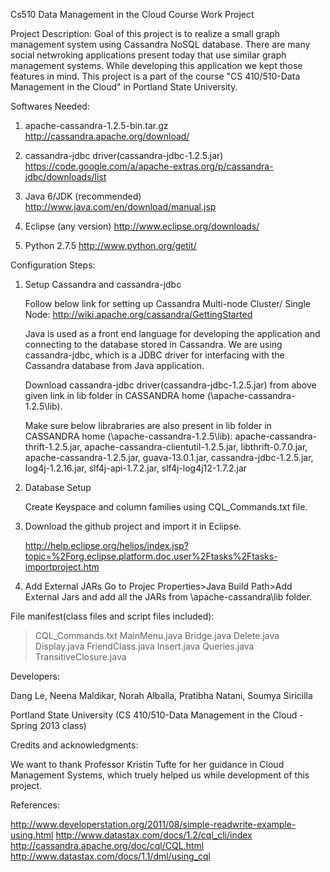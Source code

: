 Cs510 Data Management in the Cloud Course Work Project

Project Description: 
Goal of this project is to realize a small graph management system using Cassandra NoSQL database. There are many social 
netwroking applications present today that use similar graph management systems. While developing this application we 
kept those features in mind. This project is a part of the course "CS 410/510-Data Management in the Cloud" in Portland 
State University.


Softwares Needed:

1. apache-cassandra-1.2.5-bin.tar.gz
http://cassandra.apache.org/download/

2. cassandra-jdbc driver(cassandra-jdbc-1.2.5.jar)
https://code.google.com/a/apache-extras.org/p/cassandra-jdbc/downloads/list

3. Java 6/JDK (recommended)
http://www.java.com/en/download/manual.jsp

4. Eclipse (any version)
http://www.eclipse.org/downloads/

5. Python 2.7.5
http://www.python.org/getit/


Configuration Steps:

1. Setup  Cassandra and cassandra-jdbc

   Follow below link for setting up Cassandra Multi-node Cluster/ Single Node:
   http://wiki.apache.org/cassandra/GettingStarted
   
   Java is used as a front end language for developing the application and connecting to the database stored in Cassandra.
   We are using cassandra-jdbc, which is a JDBC driver for interfacing with the Cassandra database from Java application.

   Download cassandra-jdbc driver(cassandra-jdbc-1.2.5.jar) from above given link in lib folder in CASSANDRA home (\apache-cassandra-1.2.5\lib).

   Make sure below librabraries are also present in lib folder in CASSANDRA home (\apache-cassandra-1.2.5\lib):
   apache-cassandra-thrift-1.2.5.jar, 
   apache-cassandra-clientutil-1.2.5.jar, 
   libthrift-0.7.0.jar, 
   apache-cassandra-1.2.5.jar, 
   guava-13.0.1.jar, 
   cassandra-jdbc-1.2.5.jar, 
   log4j-1.2.16.jar, 
   slf4j-api-1.7.2.jar, 
   slf4j-log4j12-1.7.2.jar


2. Database Setup
   
   Create Keyspace and column families using CQL_Commands.txt file.

3. Download the github project and import it in Eclipse.

   http://help.eclipse.org/helios/index.jsp?topic=%2Forg.eclipse.platform.doc.user%2Ftasks%2Ftasks-importproject.htm

4. Add External JARs
   Go to Projec Properties>Java Build Path>Add External Jars and add all the JARs from \apache-cassandra\lib folder.


File manifest(class files and script files included):

   > CQL_Commands.txt
   > MainMenu.java
   > Bridge.java
   > Delete.java
   > Display.java
   > FriendClass.java
   > Insert.java
   > Queries.java
   > TransitiveClosure.java
   
Developers:

Dang Le, Neena Maldikar, Norah Alballa, Pratibha Natani, Soumya Siricilla

Portland State University (CS 410/510-Data Management in the Cloud  - Spring 2013 class)

Credits and acknowledgments:

We want to thank Professor Kristin Tufte for her guidance in Cloud Management Systems, which truely helped us while 
development of this project.

References:

http://www.developerstation.org/2011/08/simple-readwrite-example-using.html
http://www.datastax.com/docs/1.2/cql_cli/index
http://cassandra.apache.org/doc/cql/CQL.html
http://www.datastax.com/docs/1.1/dml/using_cql
